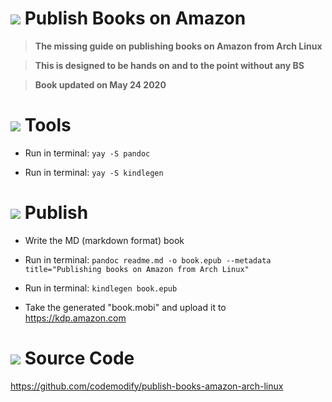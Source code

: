 # ![](https://fonts.gstatic.com/s/i/materialiconsoutlined/flare/v4/24px.svg) Publish Books on Amazon
>__The missing guide on publishing books on Amazon from Arch Linux__

>__This is designed to be hands on and to the point without any BS__

>__Book updated on May 24 2020__



# ![](https://fonts.gstatic.com/s/i/materialicons/build/v5/24px.svg) Tools
- Run in terminal: `yay -S pandoc`

- Run in terminal: `yay -S kindlegen`



# ![](https://fonts.gstatic.com/s/i/materialicons/publish/v5/24px.svg) Publish

- Write the MD (markdown format) book

- Run in terminal: `pandoc readme.md -o book.epub --metadata title="Publishing books on Amazon from Arch Linux"`

- Run in terminal: `kindlegen book.epub`


- Take the generated "book.mobi" and upload it to https://kdp.amazon.com



# ![](https://fonts.gstatic.com/s/i/materialicons/code/v5/24px.svg) Source Code

https://github.com/codemodify/publish-books-amazon-arch-linux
